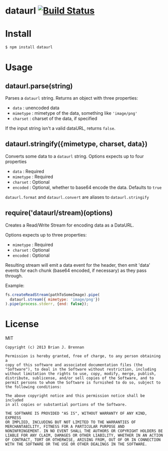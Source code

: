 # dataurl [![Build Status](https://travis-ci.org/brianloveswords/dataurl.png?branch=master)](https://travis-ci.org/brianloveswords/dataurl)

# Install
```bash
$ npm install dataurl
```

# Usage

## dataurl.parse(string)
Parses a `dataurl` string. Returns an object with three properties:

* `data` <Buffer>: unencoded data
* `mimetype` <String>: mimetype of the data, something like `'image/png'`
* `charset` <String>:  charset of the data, if specified

If the input string isn't a valid dataURL, returns `false`.

## dataurl.stringify({mimetype, charset, data})

Converts some data to a `dataurl` string. Options expects up to four properties

* `data` <Buffer>: Required
* `mimetype` <String>: Required
* `charset` <String>: Optional
* `encoded` <Boolean>: Optional, whether to base64 encode the data. Defaults to `true`

`dataurl.format` and `dataurl.convert` are aliases to `dataurl.stringify`

## require('dataurl/stream)(options)
Creates a Read/Write Stream for encoding data as a DataURL.

Options expects up to three properties:

* `mimetype` <String>: Required
* `charset` <String>: Optional
* `encoded` <Boolean>: Optional

Resulting stream will emit a data event for the header, then emit 'data'
events for each chunk (base64 encoded, if necessary) as they pass
through.

Example:

```js
fs.createReadStream(pathToSomeImage).pipe(
  dataurl.stream({ mimetype: 'image/png'})
).pipe(process.stderr, {end: false});
```


# License

MIT

```
Copyright (c) 2013 Brian J. Brennan

Permission is hereby granted, free of charge, to any person obtaining a
copy of this software and associated documentation files (the
"Software"), to deal in the Software without restriction, including
without limitation the rights to use, copy, modify, merge, publish,
distribute, sublicense, and/or sell copies of the Software, and to
permit persons to whom the Software is furnished to do so, subject to
the following conditions:

The above copyright notice and this permission notice shall be included
in all copies or substantial portions of the Software.

THE SOFTWARE IS PROVIDED "AS IS", WITHOUT WARRANTY OF ANY KIND, EXPRESS
OR IMPLIED, INCLUDING BUT NOT LIMITED TO THE WARRANTIES OF
MERCHANTABILITY, FITNESS FOR A PARTICULAR PURPOSE AND
NONINFRINGEMENT. IN NO EVENT SHALL THE AUTHORS OR COPYRIGHT HOLDERS BE
LIABLE FOR ANY CLAIM, DAMAGES OR OTHER LIABILITY, WHETHER IN AN ACTION
OF CONTRACT, TORT OR OTHERWISE, ARISING FROM, OUT OF OR IN CONNECTION
WITH THE SOFTWARE OR THE USE OR OTHER DEALINGS IN THE SOFTWARE.
```



